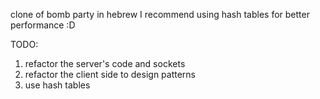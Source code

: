 clone of bomb party in hebrew
I recommend using hash tables for better performance :D

TODO: 
1. refactor the server's code and sockets
2. refactor the client side to design patterns
3. use hash tables 
